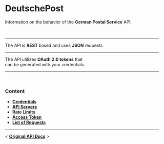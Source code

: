 
[Credentials]: General/Credentials.md
[API Servers]: General/Servers.md
[Rate Limits]: General/Rate_Limits.md
[Access Token]: Requests/Access_Token.md
[List of Requests]: Requests/Overview.md

[Original]: https://api-qa.deutschepost.com/dpi-apidoc/

<!--―――――――――――――――――――――――――――――――――――――――――――――――――――――――――――――――――――――――――-->


# DeutschePost

Information on the behavior of the **German Postal Service** API.

<br>

---

The API is **REST** based and uses **JSON** requests.

---

The API utilizes **OAuth 2.0 tokens** that <br>
can be generated with your credentials.

---

<br>

### Content
+ **[Credentials]**
+ **[API Servers]**
+ **[Rate Limits]**
+ **[Access Token]**
+ **[List of Requests]**

---

*\<* **[ Original API Docs][Original]** *\>*

